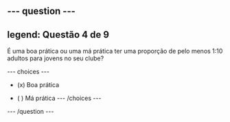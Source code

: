 --- question ---
---
legend: Questão 4 de 9
---

É uma boa prática ou uma má prática ter uma proporção de pelo menos 1:10 adultos para jovens no seu clube?

--- choices ---
- (x) Boa prática

- ( ) Má prática
--- /choices ---

--- /question ---

